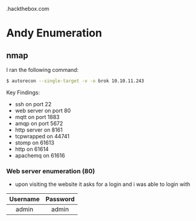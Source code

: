 .hackthebox.com
# Andy Enumeration

## nmap

I ran the following command:

```bash
$ autorecon --single-target -v -o brok 10.10.11.243
```

Key Findings:
- ssh on port 22
- web server on port 80
- mqtt on port 1883
- amqp on port 5672
- http server on 8161
- tcpwrapped on 44741
- stomp on 61613
- http on 61614
- apachemq on 61616

### Web server enumeration (80)
- upon visiting the website it asks for a login and i was able to login with

|Username|Password|
|:---:|:---:|
|admin|admin|









